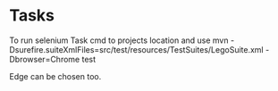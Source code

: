 # Tasks
 To run selenium Task cmd to projects location and use mvn -Dsurefire.suiteXmlFiles=src/test/resources/TestSuites/LegoSuite.xml -Dbrowser=Chrome test 

 Edge can be chosen too.
